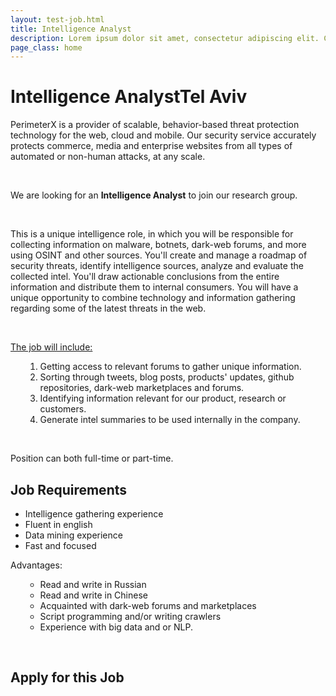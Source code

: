 ```yaml
---
layout: test-job.html
title: Intelligence Analyst
description: Lorem ipsum dolor sit amet, consectetur adipiscing elit. Curabitur blandit tempus porttitor..
page_class: home
---
```


<h1>Intelligence Analyst<span>Tel Aviv</span></h1>
<div class='job-verbiage'>
    <div class='job-description'>
        <p><span>PerimeterX is a provider of scalable, behavior-based threat protection technology for the web, cloud and mobile. Our security service accurately protects commerce, media and enterprise websites from all types of automated or non-human attacks, at any scale.</span></p><p><span><br/></span></p><p><span>We are looking for an </span><span><b>Intelligence Analyst</b> to join our research group.</span></p><p><br/></p><p>This is a unique intelligence role, in which you will be responsible for collecting information on malware, botnets, dark-web forums, and more using OSINT and other sources. You'll create and manage a roadmap of security threats, identify intelligence sources, analyze and evaluate the collected intel. You'll draw actionable conclusions from the entire information and distribute them to internal consumers.  You will have a unique opportunity to combine technology and information gathering regarding some of the latest threats in the web.</p><p><br/></p><p><u>The job will include:</u></p><ol><ol><li>Getting access to relevant forums to gather unique information.</li><li>Sorting through tweets, blog posts, products' updates, github repositories, dark-web marketplaces and forums.</li><li>Identifying information relevant for our product, research or customers.</li><li>Generate intel summaries to be used internally in the company.</li></ol></ol><p><br/></p><p>Position can both full-time or part-time.</p>
    </div>
    <div class='job-requirements'>
        <h2>Job Requirements</h2>
        <ul><li>Intelligence gathering experience</li><li>Fluent in english</li><li>Data mining experience</li><li>Fast and focused</li></ul><p>Advantages:</p><ul><ul><li>Read and write in Russian</li><li>Read and write in Chinese</li><li>Acquainted with dark-web forums and marketplaces</li><li>Script programming and/or writing crawlers</li><li>Experience with big data and or NLP.</li></ul></ul><p><br></p>
    </div>
</div>
<div class='job-application'>
    <h2>Apply for this Job</h2>
    <script type='comeet-applyform' data-position-uid='62.409'></script>
</div>